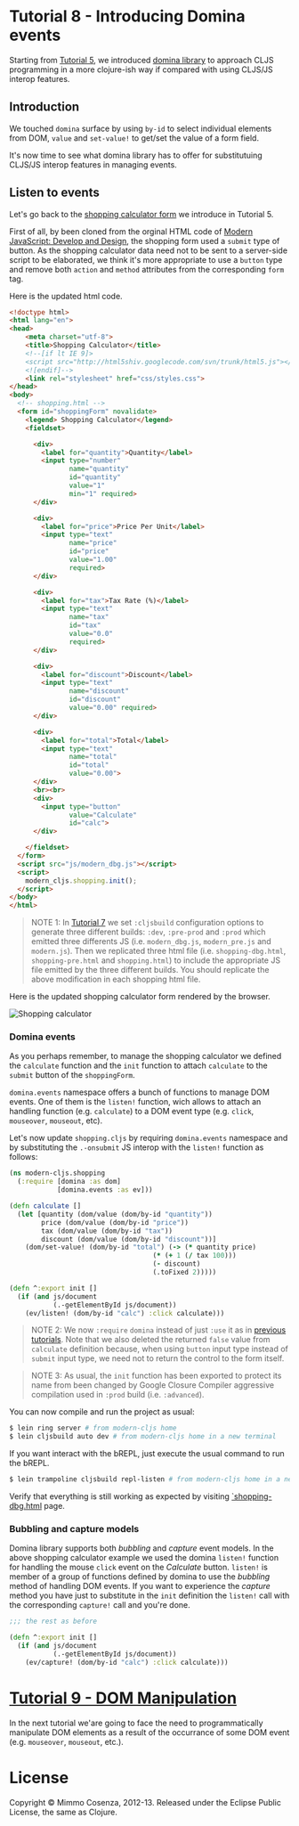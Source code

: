 # Tutorial 8 - Introducing Domina events

Starting from [Tutorial 5][1], we introduced [domina library][2] to
approach CLJS programming in a more clojure-ish way if compared with
using CLJS/JS interop features.

## Introduction

We touched `domina` surface by using `by-id` to select individual
elements from DOM, `value` and `set-value!` to get/set the value of a
form field.

It's now time to see what domina library has to offer for substitutuing
CLJS/JS interop features in managing events.

## Listen to events

Let's go back to the [shopping calculator form][3] we introduce in
Tutorial 5.

First of all, by been cloned from the orginal HTML code of
[Modern JavaScript: Develop and Design][4], the shopping form used a
`submit` type of button. As the shopping calculator data need not to
be sent to a server-side script to be elaborated, we think it's more
appropriate to use a `button` type and remove both `action` and
`method` attributes from the corresponding `form` tag.

Here is the updated html code.

```html
<!doctype html>
<html lang="en">
<head>
    <meta charset="utf-8">
    <title>Shopping Calculator</title>
    <!--[if lt IE 9]>
    <script src="http://html5shiv.googlecode.com/svn/trunk/html5.js"></script>
    <![endif]-->
    <link rel="stylesheet" href="css/styles.css">
</head>
<body>
  <!-- shopping.html -->
  <form id="shoppingForm" novalidate>
    <legend> Shopping Calculator</legend>
    <fieldset>

      <div>
        <label for="quantity">Quantity</label>
        <input type="number"
               name="quantity"
               id="quantity"
               value="1"
               min="1" required>
      </div>

      <div>
        <label for="price">Price Per Unit</label>
        <input type="text"
               name="price"
               id="price"
               value="1.00"
               required>
      </div>

      <div>
        <label for="tax">Tax Rate (%)</label>
        <input type="text"
               name="tax"
               id="tax"
               value="0.0"
               required>
      </div>

      <div>
        <label for="discount">Discount</label>
        <input type="text"
               name="discount"
               id="discount"
               value="0.00" required>
      </div>

      <div>
        <label for="total">Total</label>
        <input type="text"
               name="total"
               id="total"
               value="0.00">
      </div>
      <br><br>
      <div>
        <input type="button"
               value="Calculate"
               id="calc">
      </div>

    </fieldset>
  </form>
  <script src="js/modern_dbg.js"></script>
  <script>
    modern_cljs.shopping.init();
  </script>
</body>
</html>
```

> NOTE 1: In [Tutorial 7][5] we set `:cljsbuild` configuration options
> to generate three different builds: `:dev`, `:pre-prod` and `:prod`
> which emitted three differents JS (i.e. `modern_dbg.js`,
> `modern_pre.js` and `modern.js`). Then we replicated three html file
> (i.e. `shopping-dbg.html`, `shopping-pre.html` and `shopping.html`)
> to include the appropriate JS file emitted by the three different
> builds.  You should replicate the above modification in each
> shopping html file.

Here is the updated shopping calculator form rendered by the browser.

![Shopping calculator][6]

### Domina events

As you perhaps remember, to manage the shopping calculator we defined
the `calculate` function and the `init` function to attach `calculate`
to the `submit` button of the `shoppingForm`.

`domina.events` namespace offers a bunch of functions to manage DOM
events. One of them is the `listen!` function, wich allows to attach
an handling function (e.g. `calculate`) to a DOM event type
(e.g. `click`, `mouseover`, `mouseout`, etc). 

Let's now update `shopping.cljs` by requiring `domina.events`
namespace and by substituting the `.-onsubmit` JS interop with the
`listen!` function as follows:

```clojure
(ns modern-cljs.shopping
  (:require [domina :as dom]
            [domina.events :as ev]))

(defn calculate []
  (let [quantity (dom/value (dom/by-id "quantity"))
        price (dom/value (dom/by-id "price"))
        tax (dom/value (dom/by-id "tax"))
        discount (dom/value (dom/by-id "discount"))]
    (dom/set-value! (dom/by-id "total") (-> (* quantity price)
                                    (* (+ 1 (/ tax 100)))
                                    (- discount)
                                    (.toFixed 2)))))

(defn ^:export init []
  (if (and js/document
           (.-getElementById js/document))
    (ev/listen! (dom/by-id "calc") :click calculate)))
```

> NOTE 2: We now `:require` `domina` instead of just `:use` it as in
> [previous tutorials][7]. Note that we also deleted the returned
> `false` value from `calculate` definition because, when using
> `button` input type instead of `submit` input type, we need not to
> return the control to the form itself.

> NOTE 3: As usual, the `init` function has been exported to protect its
> name from been changed by Google Closure Compiler aggressive compilation
> used in `:prod` build (i.e. `:advanced`).

You can now compile and run the project as usual:

```bash
$ lein ring server # from modern-cljs home
$ lein cljsbuild auto dev # from modern-cljs home in a new terminal
```

If you want interact with the bREPL, just execute the usual command to
run the bREPL.

```bash
$ lein trampoline cljsbuild repl-listen # from modern-cljs home in a new terminal
```

Verify that everything is still working as expected by visiting
[`shopping-dbg.html][8] page.

### Bubbling and capture models

Domina library supports both *bubbling* and *capture* event models. In
the above shopping calculator example we used the domina `listen!`
function for handling the mouse `click` event on the *Calculate*
button. `listen!` is member of a group of functions defined by domina
to use the *bubbling* method of handling DOM events. If you want to
experience the *capture* method you have just to substitute in the
`init` definition the `listen!` call with the corresponding `capture!`
call and you're done.

```clojure
;;; the rest as before

(defn ^:export init []
  (if (and js/document
           (.-getElementById js/document))
    (ev/capture! (dom/by-id "calc") :click calculate)))
```
# [Tutorial 9 - DOM Manipulation][9]

In the next tutorial we'are going to face the need to programmatically
manipulate DOM elements as a result of the occurrance of some DOM
event (e.g. `mouseover`, `mouseout`, etc.).

# License

Copyright © Mimmo Cosenza, 2012-13. Released under the Eclipse Public
License, the same as Clojure.

[1]: https://github.com/magomimmo/modern-cljs/blob/master/doc/tutorial-05.md
[2]: https://github.com/levand/domina
[3]: https://github.com/magomimmo/modern-cljs/blob/master/doc/tutorial-05.md#shopping-calculator-sample
[4]: http://www.larryullman.com/books/modern-javascript-develop-and-design/
[5]: https://github.com/magomimmo/modern-cljs/blob/master/doc/tutorial-07.md
[6]: https://raw.github.com/magomimmo/modern-cljs/master/doc/images/shopping-reviewed.png
[7]: https://github.com/magomimmo/modern-cljs/blob/master/doc/tutorial-05.md#modify-validate-form
[8]: http://localhost:3000/shopping-dbg.html
[9]: https://github.com/magomimmo/modern-cljs/blob/master/doc/tutorial-09.md
